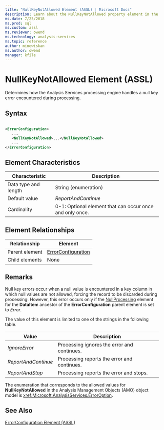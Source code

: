 ```yaml
---
title: "NullKeyNotAllowed Element (ASSL) | Microsoft Docs"
description: Learn about the NullKeyNotAllowed property element in the Analysis Services Scripting Language (ASSL) schema.
ms.date: 7/25/2018
ms.prod: sql
ms.custom: assl
ms.reviewer: owend
ms.technology: analysis-services
ms.topic: reference
author: minewiskan
ms.author: owend
manager: kfile
---
```

# NullKeyNotAllowed Element (ASSL)

  Determines how the Analysis Services processing engine handles a null key error encountered during processing.  
  
## Syntax  
  
```xml  
  
<ErrorConfiguration>  
   ...  
   <NullKeyNotAllowed>...</NullKeyNotAllowed>  
   ...  
</ErrorConfiguration>  
```  
  
## Element Characteristics  
  
|Characteristic|Description|  
|--------------------|-----------------|  
|Data type and length|String (enumeration)|  
|Default value|*ReportAndContinue*|  
|Cardinality|0-1: Optional element that can occur once and only once.|  
  
## Element Relationships  
  
|Relationship|Element|  
|------------------|-------------|  
|Parent element|[ErrorConfiguration](../objects/errorconfiguration-element-assl.md)|  
|Child elements|None|  
  
## Remarks  
 Null key errors occur when a null value is encountered in a key column in which null values are not allowed, forcing the record to be discarded during processing. However, this error occurs only if the [NullProcessing](nullprocessing-element-assl.md) element for the **DataItem** ancestor of the **ErrorConfiguration** parent element is set to *Error*.  
  
 The value of this element is limited to one of the strings in the following table.  
  
|Value|Description|  
|-----------|-----------------|  
|*IgnoreError*|Processing ignores the error and continues.|  
|*ReportAndContinue*|Processing reports the error and continues.|  
|*ReportAndStop*|Processing reports the error and stops.|  
  
 The enumeration that corresponds to the allowed values for **NullKeyNotAllowed** in the Analysis Management Objects (AMO) object model is <xref:Microsoft.AnalysisServices.ErrorOption>.  
  
## See Also  
 [ErrorConfiguration Element &#40;ASSL&#41;](../objects/errorconfiguration-element-assl.md)  
  
  
